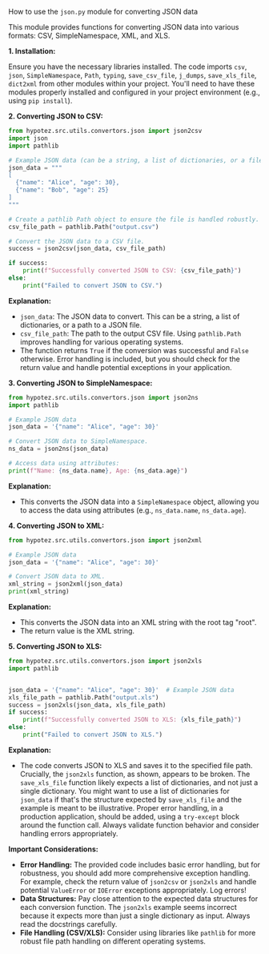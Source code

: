 How to use the `json.py` module for converting JSON data

This module provides functions for converting JSON data into various formats: CSV, SimpleNamespace, XML, and XLS.

**1. Installation:**

Ensure you have the necessary libraries installed.  The code imports `csv`, `json`, `SimpleNamespace`, `Path`, `typing`, `save_csv_file`, `j_dumps`, `save_xls_file`, `dict2xml` from other modules within your project.  You'll need to have these modules properly installed and configured in your project environment (e.g., using `pip install`).

**2. Converting JSON to CSV:**

```python
from hypotez.src.utils.convertors.json import json2csv
import json
import pathlib

# Example JSON data (can be a string, a list of dictionaries, or a file path)
json_data = """
[
  {"name": "Alice", "age": 30},
  {"name": "Bob", "age": 25}
]
"""

# Create a pathlib Path object to ensure the file is handled robustly.
csv_file_path = pathlib.Path("output.csv")

# Convert the JSON data to a CSV file.
success = json2csv(json_data, csv_file_path)

if success:
    print(f"Successfully converted JSON to CSV: {csv_file_path}")
else:
    print("Failed to convert JSON to CSV.")
```


**Explanation:**

*   `json_data`: The JSON data to convert. This can be a string, a list of dictionaries, or a path to a JSON file.
*   `csv_file_path`: The path to the output CSV file. Using `pathlib.Path` improves handling for various operating systems.
*   The function returns `True` if the conversion was successful and `False` otherwise.  Error handling is included, but you should check for the return value and handle potential exceptions in your application.

**3. Converting JSON to SimpleNamespace:**

```python
from hypotez.src.utils.convertors.json import json2ns
import pathlib

# Example JSON data
json_data = '{"name": "Alice", "age": 30}'

# Convert JSON data to SimpleNamespace.
ns_data = json2ns(json_data)

# Access data using attributes:
print(f"Name: {ns_data.name}, Age: {ns_data.age}")

```

**Explanation:**

*   This converts the JSON data into a `SimpleNamespace` object, allowing you to access the data using attributes (e.g., `ns_data.name`, `ns_data.age`).

**4. Converting JSON to XML:**

```python
from hypotez.src.utils.convertors.json import json2xml

# Example JSON data
json_data = '{"name": "Alice", "age": 30}'

# Convert JSON data to XML.
xml_string = json2xml(json_data)
print(xml_string)
```

**Explanation:**

*   This converts the JSON data into an XML string with the root tag "root".
*   The return value is the XML string.

**5. Converting JSON to XLS:**

```python
from hypotez.src.utils.convertors.json import json2xls
import pathlib


json_data = '{"name": "Alice", "age": 30}'  # Example JSON data
xls_file_path = pathlib.Path("output.xls")
success = json2xls(json_data, xls_file_path)
if success:
    print(f"Successfully converted JSON to XLS: {xls_file_path}")
else:
    print("Failed to convert JSON to XLS.")

```

**Explanation:**

* The code converts JSON to XLS and saves it to the specified file path.  Crucially,  the `json2xls` function, as shown, appears to be broken.   The `save_xls_file` function likely expects a list of dictionaries, and not just a single dictionary. You might want to use a list of dictionaries for `json_data` if that's the structure expected by `save_xls_file` and the example is meant to be illustrative.  Proper error handling, in a production application, should be added, using a `try-except` block around the function call.  Always validate function behavior and consider handling errors appropriately.


**Important Considerations:**

*   **Error Handling:** The provided code includes basic error handling, but for robustness, you should add more comprehensive exception handling. For example, check the return value of `json2csv` or `json2xls` and handle potential `ValueError` or `IOError` exceptions appropriately.  Log errors!
*   **Data Structures:** Pay close attention to the expected data structures for each conversion function. The `json2xls` example seems incorrect because it expects more than just a single dictionary as input.  Always read the docstrings carefully.
*   **File Handling (CSV/XLS):**  Consider using libraries like `pathlib` for more robust file path handling on different operating systems.